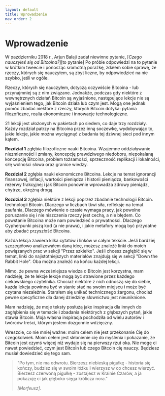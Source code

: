 ```yaml
---
layout: default
title: Wprowadzenie
nav_order: 2
---
```

# Wprowadzenie

W październiku 2018 r., Arjun Balaji zadał niewinne pytanie, [*Czego nauczyłeś się od Bitcoina?*][to pytanie] Po próbie odpowiedzi na to pytanie w krótkim tweecie i ponosząc sromotną porażkę, zdałem sobie sprawę, że rzeczy, których się nauczyłem, są
zbyt liczne, by odpowiedzieć na nie szybko, jeśli w ogóle.

Rzeczy, których się nauczyłem, dotyczą oczywiście Bitcoina - lub przynajmniej są z nim związane. Jednakże, podczas gdy niektóre z wewnętrznych działań Bitcoin są wyjaśnione, następujące lekcje nie są wyjaśnieniem tego, jak Bitcoin działa lub czym jest. Mogą one jednak pomóc zbadać niektóre z rzeczy, których Bitcoin dotyka:
pytania filozoficzne, realia ekonomiczne i innowacje technologiczne.

21 lekcji jest ułożonych w pakietach po siedem, co daje trzy rozdziały.
Każdy rozdział patrzy na Bitcoina przez inną soczewkę, wydobywając to, jakie 
lekcje, jakie można wyciągnąć z badania tej dziwnej sieci pod innym kątem.

**Rozdział 1** zgłębia filozoficzne nauki Bitcoina. Wzajemne oddziaływanie niezmienności i zmiany, koncepcję prawdziwego niedoboru, niepokalaną koncepcję Bitcoina, problem tożsamości, sprzeczność replikacji i lokalności, siłę wolności słowa oraz granice wiedzy.

**Rozdział 2** zgłębia nauki ekonomiczne Bitcoina. Lekcje na temat ignorancji finansowej, inflacji, wartości pieniądza i historii pieniądza, bankowości rezerwy frakcyjnej i jak Bitcoin ponownie wprowadza zdrowy pieniądz, chytrze, okrężną drogą.

**Rozdział 3** zgłębia niektóre z lekcji poprzez zbadanie technologii Bitcoin.
technologii Bitcoin.  Dlaczego w liczbach tkwi siła, refleksje na temat zaufania,
Dlaczego mówienie o czasie wymaga pracy, jak powolne poruszanie się i nie niszczenia  rzeczy jest cechą, a nie błędem. Co powstanie Bitcoina może nam powiedzieć o prywatności. Dlaczego Cypherpunki piszą kod (a nie prawa), i jakie metafory mogą być przydatne aby zbadać przyszłość Bitcoina.

Każda lekcja zawiera kilka cytatów i linków w całym tekście. Jeśli
bardziej szczegółowo analizowałem daną ideę, możesz znaleźć linki do moich powiązanych prac w sekcji "Przez szkiełko". Jeśli chcesz zagłębić się w temat, linki do najistotniejszych materiałów znajdują się w sekcji "Down the Rabbit Hole". Oba można znaleźć na końcu każdej lekcji.

Mimo, że pewna wcześniejsza wiedza o Bitcoin jest korzystna, mam nadzieję, że te lekcje lekcje mogą być strawione przez każdego ciekawskiego czytelnika. Chociaż niektóre z nich odnoszą się do siebie, każda lekcja powinna być w stanie stać na swoim miejscu i może być czytana niezależnie. Starałem się unikać technicznego żargonu, chociaż pewne specyficzne dla danej dziedziny słownictwo jest nieuniknione.

Mam nadzieję, że moje teksty posłużą jako inspiracja dla innych do zagłębienia się w temacie i zbadania niektórych z głębszych pytań, jakie stawia Bitcoin. Moja własna
inspiracja pochodziła od wielu autorów i twórców treści, którym jestem dozgonnie wdzięczny.

Wreszcie, co nie mniej ważne: moim celem nie jest przekonanie Cię do czegokolwiek.
Moim celem jest skłonienie cię do myślenia i pokazanie, że Bitcoin jest czymś więcej
niż wydaje się na pierwszy rzut oka. Nie mogę ci nawet powiedzieć, czym jest Bitcoin lub czego Bitcoin cię nauczy. Będziesz musiał dowiedzieć się tego sam.

> "Po tym, nie ma odwrotu. Bierzesz niebieską pigułkę - historia się kończy, budzisz się w swoim łóżku i wierzysz w co chcesz wierzyć. Bierzesz czerwoną pigułkę - zostajesz w Krainie Czarów, a ja pokazuję ci jak głęboko sięga królicza nora."
>
>
> <cite>[Morfeusz]</cite>.
